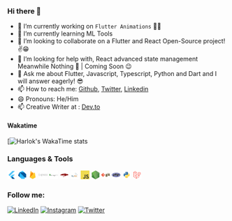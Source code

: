 ### Hi there 👋

- 🔭 I’m currently working on `Flutter Animations` 🚀💙
- 🌱 I’m currently learning ML Tools
- 👯 I’m looking to collaborate on a Flutter and React Open-Source project! ✌😁
- 🤔 I’m looking for help with, React advanced state management Meanwhile Nothing 🚀 | Coming Soon 😉
- 💬 Ask me about Flutter, Javascript, Typescript, Python and Dart and I will answer eagerly! 😎
- 📫 How to reach me: [Github](https://github.com/yunweneric), [Twitter](https://twitter.com/Yunweneric), [Linkedin](https://www.linkedin.com/in/yunweneric/)
- 😄 Pronouns: He/Him
- 📫 Creative Writer at : [Dev.to](https://dev.to/yunweneric)

#### Wakatime

[![Harlok's WakaTime stats](https://github-readme-stats.vercel.app/api/wakatime?username=yunweneric)


### Languages & Tools

<code><img height="20" src="https://raw.githubusercontent.com/github/explore/80688e429a7d4ef2fca1e82350fe8e3517d3494d/topics/flutter/flutter.png"></code>
<code><img height="20" src="https://raw.githubusercontent.com/github/explore/80688e429a7d4ef2fca1e82350fe8e3517d3494d/topics/dart/dart.png"></code>
<code><img height="20" src="https://raw.githubusercontent.com/github/explore/80688e429a7d4ef2fca1e82350fe8e3517d3494d/topics/firebase/firebase.png"></code>
<code><img height="20" src="https://raw.githubusercontent.com/github/explore/80688e429a7d4ef2fca1e82350fe8e3517d3494d/topics/express/express.png"></code>
<code><img height="20" src="https://raw.githubusercontent.com/github/explore/80688e429a7d4ef2fca1e82350fe8e3517d3494d/topics/mongodb/mongodb.png"></code>
<code><img height="20" src="https://raw.githubusercontent.com/github/explore/80688e429a7d4ef2fca1e82350fe8e3517d3494d/topics/mongoose/mongoose.png"></code>
<code><img height="20" src="https://raw.githubusercontent.com/github/explore/80688e429a7d4ef2fca1e82350fe8e3517d3494d/topics/mysql/mysql.png"></code>
<code><img height="20" src="https://raw.githubusercontent.com/github/explore/80688e429a7d4ef2fca1e82350fe8e3517d3494d/topics/javascript/javascript.png"></code>
<code><img height="20" src="https://raw.githubusercontent.com/github/explore/80688e429a7d4ef2fca1e82350fe8e3517d3494d/topics/nodejs/nodejs.png"></code>
<code><img height="20" src="https://raw.githubusercontent.com/github/explore/80688e429a7d4ef2fca1e82350fe8e3517d3494d/topics/git/git.png"></code>
<code><img height="20" src="https://raw.githubusercontent.com/github/explore/80688e429a7d4ef2fca1e82350fe8e3517d3494d/topics/php/php.png"></code>
<code><img height="20" src="https://raw.githubusercontent.com/github/explore/80688e429a7d4ef2fca1e82350fe8e3517d3494d/topics/python/python.png"></code>
<code><img height="20" src="https://raw.githubusercontent.com/github/explore/80688e429a7d4ef2fca1e82350fe8e3517d3494d/topics/laravel/laravel.png"></code>

<!-- 

[![yunweneric's github stats](https://github-readme-stats.vercel.app/api?username=yunweneric&show_icons=true&title_color=fff&icon_color=009688&text_color=9f9f9f&bg_color=0D1117)]

[![HitCount](http://hits.dwyl.com/yunweneric/yunweneric.svg)](http://hits.dwyl.com/yunweneric/yunweneric)
 -->
### Follow me:

<a href="https://www.linkedin.com/in/yunweneric/" target="_blank"><img src="https://img.shields.io/badge/LinkedIn-%230077B5.svg?&style=flat-square&logo=linkedin&logoColor=white" alt="LinkedIn"></a>
<a href="https://www.instagram.com/yunweneric" target="_blank"><img src="https://img.shields.io/badge/Instagram-%23E4405F.svg?&style=flat-square&logo=instagram&logoColor=white" alt="Instagram"></a>
<a href="https://www.twitter.com/yunweneric" target="_blank"><img src="https://img.shields.io/badge/Twitter-%231877F2.svg?&style=flat-square&logo=twitter&logoColor=white" alt="Twitter"></a>
